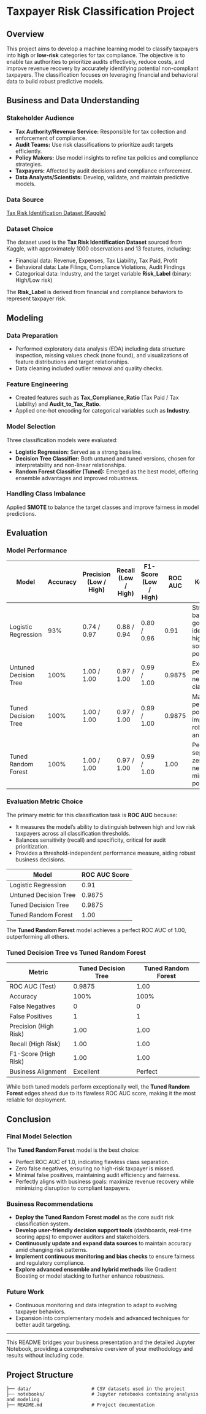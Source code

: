 # Taxpayer Risk Classification Project

## Overview  
This project aims to develop a machine learning model to classify taxpayers into **high** or **low-risk** categories for tax compliance. The objective is to enable tax authorities to prioritize audits effectively, reduce costs, and improve revenue recovery by accurately identifying potential non-compliant taxpayers. The classification focuses on leveraging financial and behavioral data to build robust predictive models.

## Business and Data Understanding

### Stakeholder Audience  
- **Tax Authority/Revenue Service:** Responsible for tax collection and enforcement of compliance.  
- **Audit Teams:** Use risk classifications to prioritize audit targets efficiently.  
- **Policy Makers:** Use model insights to refine tax policies and compliance strategies.  
- **Taxpayers:** Affected by audit decisions and compliance enforcement.  
- **Data Analysts/Scientists:** Develop, validate, and maintain predictive models.


### Data Source  
[Tax Risk Identification Dataset (Kaggle)](https://www.kaggle.com/datasets/ziya07/tax-risk-identification-dataset)
### Dataset Choice  
The dataset used is the **Tax Risk Identification Dataset** sourced from Kaggle, with approximately 1000 observations and 13 features, including:  
- Financial data: Revenue, Expenses, Tax Liability, Tax Paid, Profit  
- Behavioral data: Late Filings, Compliance Violations, Audit Findings  
- Categorical data: Industry, and the target variable **Risk_Label** (binary: High/Low risk)

The **Risk_Label** is derived from financial and compliance behaviors to represent taxpayer risk.

## Modeling  

### Data Preparation 

- Performed exploratory data analysis (EDA) including data structure inspection, missing values check (none found), and visualizations of feature distributions and target relationships.  
- Data cleaning included outlier removal and quality checks.

### Feature Engineering  
- Created features such as **Tax_Compliance_Ratio** (Tax Paid / Tax Liability) and **Audit_to_Tax_Ratio**.  
- Applied one-hot encoding for categorical variables such as **Industry**.

### Model Selection  
Three classification models were evaluated:  
- **Logistic Regression:** Served as a strong baseline.  
- **Decision Tree Classifier:** Both untuned and tuned versions, chosen for interpretability and non-linear relationships.  
- **Random Forest Classifier (Tuned):** Emerged as the best model, offering ensemble advantages and improved robustness.

### Handling Class Imbalance  
Applied **SMOTE** to balance the target classes and improve fairness in model predictions.

## Evaluation  

### Model Performance  
| Model               | Accuracy | Precision (Low / High) | Recall (Low / High) | F1-Score (Low / High) | ROC AUC | Key Insight                                                    |
|---------------------|----------|-----------------------|---------------------|-----------------------|---------|----------------------------------------------------------------|
| Logistic Regression  | 93%      | 0.74 / 0.97           | 0.88 / 0.94         | 0.80 / 0.96           | 0.91    | Strong baseline; good at identifying high risk but some false positives |
| Untuned Decision Tree| 100%     | 1.00 / 1.00           | 0.97 / 1.00         | 0.99 / 1.00           | 0.9875  | Excellent performance; near perfect classification             |
| Tuned Decision Tree  | 100%     | 1.00 / 1.00           | 0.97 / 1.00         | 0.99 / 1.00           | 0.9875  | Maintains top performance post tuning; improved robustness and reliability |
| Tuned Random Forest  | 100%     | 1.00 / 1.00           | 0.97 / 1.00         | 0.99 / 1.00           | 1.00    | Perfect class separation; zero false negatives; minimal false positives |

### Evaluation Metric Choice  
The primary metric for this classification task is **ROC AUC** because:  
- It measures the model’s ability to distinguish between high and low risk taxpayers across all classification thresholds.  
- Balances sensitivity (recall) and specificity, critical for audit prioritization.  
- Provides a threshold-independent performance measure, aiding robust business decisions.

| Model               | ROC AUC Score |
|---------------------|---------------|
| Logistic Regression  | 0.91          |
| Untuned Decision Tree| 0.9875        |
| Tuned Decision Tree  | 0.9875        |
| Tuned Random Forest  | 1.00          |

The **Tuned Random Forest** model achieves a perfect ROC AUC of 1.00, outperforming all others.

### Tuned Decision Tree vs Tuned Random Forest  
| Metric               | Tuned Decision Tree | Tuned Random Forest |
|----------------------|---------------------|---------------------|
| ROC AUC (Test)       | 0.9875              | 1.00                |
| Accuracy             | 100%                | 100%                |
| False Negatives      | 0                   | 0                   |
| False Positives      | 1                   | 1                   |
| Precision (High Risk) | 1.00                | 1.00                |
| Recall (High Risk)    | 1.00                | 1.00                |
| F1-Score (High Risk)  | 1.00                | 1.00                |
| Business Alignment   | Excellent           | Perfect             |

While both tuned models perform exceptionally well, the **Tuned Random Forest** edges ahead due to its flawless ROC AUC score, making it the most reliable for deployment.

## Conclusion  

### Final Model Selection  
The **Tuned Random Forest** model is the best choice:  
- Perfect ROC AUC of 1.0, indicating flawless class separation.  
- Zero false negatives, ensuring no high-risk taxpayer is missed.  
- Minimal false positives, maintaining audit efficiency and fairness.  
- Perfectly aligns with business goals: maximize revenue recovery while minimizing disruption to compliant taxpayers.

### Business Recommendations  
- **Deploy the Tuned Random Forest model** as the core audit risk classification system.  
- **Develop user-friendly decision support tools** (dashboards, real-time scoring apps) to empower auditors and stakeholders.  
- **Continuously update and expand data sources** to maintain accuracy amid changing risk patterns.  
- **Implement continuous monitoring and bias checks** to ensure fairness and regulatory compliance.  
- **Explore advanced ensemble and hybrid methods** like Gradient Boosting or model stacking to further enhance robustness.

### Future Work  
- Continuous monitoring and data integration to adapt to evolving taxpayer behaviors.  
- Expansion into complementary models and advanced techniques for better audit targeting.

---

This README bridges your business presentation and the detailed Jupyter Notebook, providing a comprehensive overview of your methodology and results without including code.
## Project Structure

```plaintext
├── data/                      # CSV datasets used in the project  
├── notebooks/                 # Jupyter notebooks containing analysis and modeling  
├── README.md                  # Project documentation  
